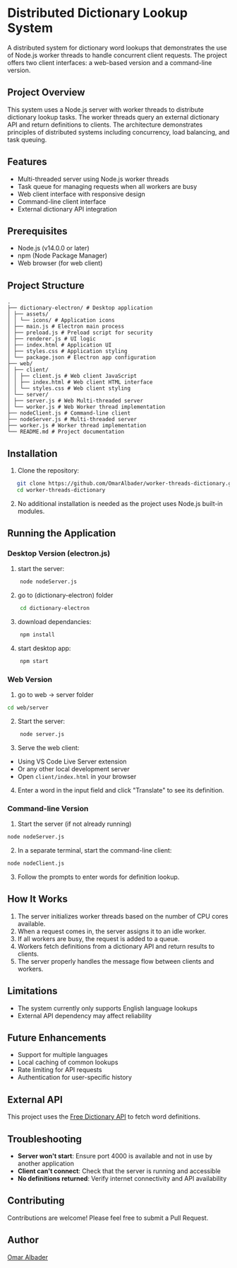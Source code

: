 # Distributed Dictionary Lookup System

A distributed system for dictionary word lookups that demonstrates the use of Node.js worker threads to handle concurrent client requests. The project offers two client interfaces: a web-based version and a command-line version.

## Project Overview

This system uses a Node.js server with worker threads to distribute dictionary lookup tasks. The worker threads query an external dictionary API and return definitions to clients. The architecture demonstrates principles of distributed systems including concurrency, load balancing, and task queuing.

## Features

- Multi-threaded server using Node.js worker threads
- Task queue for managing requests when all workers are busy
- Web client interface with responsive design
- Command-line client interface
- External dictionary API integration

## Prerequisites

- Node.js (v14.0.0 or later)
- npm (Node Package Manager)
- Web browser (for web client)

## Project Structure

```
.
├── dictionary-electron/ # Desktop application
│ ├── assets/
│ │ └── icons/ # Application icons
│ ├── main.js # Electron main process
│ ├── preload.js # Preload script for security
│ ├── renderer.js # UI logic
│ ├── index.html # Application UI
│ ├── styles.css # Application styling
│ └── package.json # Electron app configuration
├── web/
│ ├── client/
│ │ ├── client.js # Web client JavaScript
│ │ ├── index.html # Web client HTML interface
│ │ └── styles.css # Web client styling
│ └── server/
│ ├── server.js # Web Multi-threaded server
│ └── worker.js # Web Worker thread implementation
├── nodeClient.js # Command-line client
├── nodeServer.js # Multi-threaded server
├── worker.js # Worker thread implementation
└── README.md # Project documentation
```

## Installation

1. Clone the repository:

```bash
   git clone https://github.com/OmarAlbader/worker-threads-dictionary.git
   cd worker-threads-dictionary
```

2. No additional installation is needed as the project uses Node.js built-in modules.

## Running the Application

### Desktop Version (electron.js)

1. start the server:

```bash
    node nodeServer.js
```

2. go to (dictionary-electron) folder

```bash
    cd dictionary-electron
```

3. download dependancies:

```bash
    npm install
```

4. start desktop app:

```bash
    npm start
```

### Web Version

1. go to web -> server folder

```bash
cd web/server
```

2. Start the server:

```bash
    node server.js
```

3. Serve the web client:

- Using VS Code Live Server extension
- Or any other local development server
- Open `client/index.html` in your browser

4. Enter a word in the input field and click "Translate" to see its definition.

### Command-line Version

1. Start the server (if not already running)

```bash
node nodeServer.js
```

2. In a separate terminal, start the command-line client:

```bash
node nodeClient.js
```

3. Follow the prompts to enter words for definition lookup.

## How It Works

1. The server initializes worker threads based on the number of CPU cores available.
2. When a request comes in, the server assigns it to an idle worker.
3. If all workers are busy, the request is added to a queue.
4. Workers fetch definitions from a dictionary API and return results to clients.
5. The server properly handles the message flow between clients and workers.

## Limitations

- The system currently only supports English language lookups
- External API dependency may affect reliability

## Future Enhancements

- Support for multiple languages
- Local caching of common lookups
- Rate limiting for API requests
- Authentication for user-specific history

## External API

This project uses the [Free Dictionary API](https://dictionaryapi.dev/) to fetch word definitions.

## Troubleshooting

- **Server won't start**: Ensure port 4000 is available and not in use by another application
- **Client can't connect**: Check that the server is running and accessible
- **No definitions returned**: Verify internet connectivity and API availability

## Contributing

Contributions are welcome! Please feel free to submit a Pull Request.

## Author

[Omar Albader](https://github.com/OmarAlbader)
